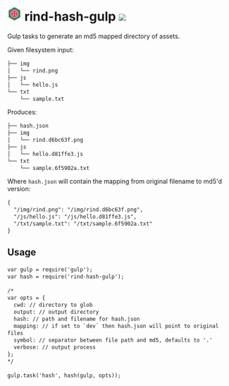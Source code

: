 # [![rind](https://raw.githubusercontent.com/creativelive/rind/master/assets/rind-32.png)](https://github.com/creativelive/rind) rind-hash-gulp [![](https://travis-ci.org/creativelive/rind-hash-gulp.svg)](https://travis-ci.org/creativelive/rind-hash-gulp)

Gulp tasks to generate an md5 mapped directory of assets.

Given filesystem input:
```
├── img
│   └── rind.png
├── js
│   └── hello.js
└── txt
    └── sample.txt
```

Produces:
```
├── hash.json
├── img
│   └── rind.d6bc63f.png
├── js
│   └── hello.d81ffe3.js
└── txt
    └── sample.6f5902a.txt
```

Where `hash.json` will contain the mapping from original filename to md5'd version:

```
{
  "/img/rind.png": "/img/rind.d6bc63f.png",
  "/js/hello.js": "/js/hello.d81ffe3.js",
  "/txt/sample.txt": "/txt/sample.6f5902a.txt"
}
```

## Usage

```
var gulp = require('gulp');
var hash = require('rind-hash-gulp');

/*
var opts = {
  cwd: // directory to glob
  output: // output directory
  hash: // path and filename for hash.json
  mapping: // if set to `dev` then hash.json will point to original files
  symbol: // separator between file path and md5, defaults to '.'
  verbose: // output process
};
*/

gulp.task('hash', hash(gulp, opts));
```
